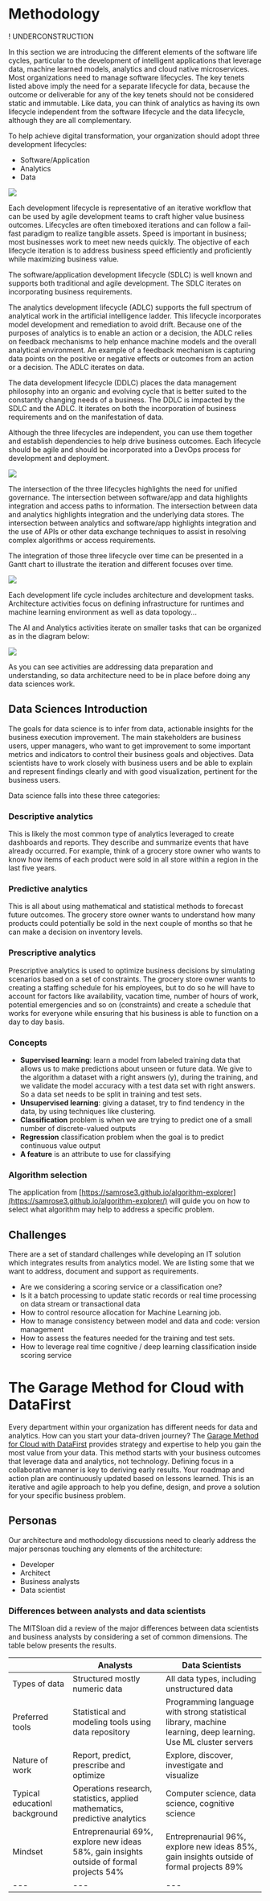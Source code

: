 # Methodology

! UNDERCONSTRUCTION

In this section we are introducing the different elements of the software life cycles, particular to the development of intelligent applications that leverage data, machine learned models, analytics and cloud native microservices.
Most organizations need to manage software lifecycles. The key tenets listed above imply the need for a separate lifecycle for data, because the outcome or deliverable for any of the key tenets should not be considered static and immutable. Like data, you can think of analytics as having its own lifecycle independent from the software lifecycle and the data lifecycle, although they are all complementary.

To help achieve digital transformation, your organization should adopt three development lifecycles:

* Software/Application
* Analytics
* Data

![](sdlc-ddlc-adlc.png)

Each development lifecycle is representative of an iterative workflow that can be used by agile development teams to craft higher value business outcomes. Lifecycles are often timeboxed iterations and can follow a fail-fast paradigm to realize tangible assets. Speed is important in business; most businesses work to meet new needs quickly. The objective of each lifecycle iteration is to address business speed efficiently and proficiently while maximizing business value. 

The software/application development lifecycle (SDLC) is well known and supports both traditional and agile development. The SDLC iterates on incorporating business requirements.

The analytics development lifecycle (ADLC) supports the full spectrum of analytical work in the artificial intelligence ladder. This lifecycle incorporates model development and remediation to avoid drift. Because one of the purposes of analytics is to enable an action or a decision, the ADLC relies on feedback mechanisms to help enhance machine models and the overall analytical environment. An example of a feedback mechanism is capturing data points on the positive or negative effects or outcomes from an action or a decision. The ADLC iterates on data. 

The data development lifecycle (DDLC) places the data management philosophy into an organic and evolving cycle that is better suited to the constantly changing needs of a business. The DDLC is impacted by the SDLC and the ADLC. It iterates on both the incorporation of business requirements and on the manifestation of data.

Although the three lifecycles are independent, you can use them together and establish dependencies to help drive business outcomes. Each lifecycle should be agile and should be incorporated into a DevOps process for development and deployment.

![](circles.png)

The intersection of the three lifecycles highlights the need for unified governance. The intersection between software/app and data highlights integration and access paths to information. The intersection between data and analytics highlights integration and the underlying data stores. The intersection between analytics and software/app highlights integration and the use of APIs or other data exchange techniques to assist in resolving complex algorithms or access requirements.

The integration of those three lifecycle over time can be presented in a Gantt chart to illustrate the iteration and different focuses over time.

![](3-dlc-gantt.png)

Each development life cycle includes architecture and development tasks. Architecture activities focus on defining infrastructure for runtimes and machine learning environment as well as data topology...

The AI and Analytics activities iterate on smaller tasks that can be organized as in the diagram below:

![](ml-dt-method.png)

As you can see activities are addressing data preparation and understanding, so data architecture need to be in place before doing any data sciences work.

## Data Sciences Introduction

The goals for data science is to infer from data, actionable insights for the business execution improvement. The main stakeholders are business users, upper managers, who want to get improvement to some important metrics and indicators to control their business goals and objectives. Data scientists have to work closely with business users and be able to explain and represent findings clearly and with good visualization, pertinent for the business users.

Data science falls into these three categories:

### Descriptive analytics

This is likely the most common type of analytics leveraged to create dashboards and reports. They describe and summarize events that have already occurred. For example, think of a grocery store owner who wants to know how items of each product were sold in all store within a region in the last five years.

### Predictive analytics

This is all about using mathematical and statistical methods to forecast future outcomes. The grocery store owner wants to understand how many products could potentially be sold in the next couple of months so that he can make a decision on inventory levels.

### Prescriptive analytics

Prescriptive analytics is used to optimize business decisions by simulating scenarios based on a set of constraints. The grocery store owner  wants to creating a staffing schedule for his employees, but to do so he will have to account for factors like availability, vacation time, number of hours of work, potential emergencies and so on (constraints) and create a schedule that works for everyone while ensuring that his business is able to function on a day to day basis.

### Concepts

* **Supervised learning**: learn a model from labeled training data that allows us to make predictions about unseen or future data. We give to the algorithm a dataset with a right answers (y), during the training, and we validate the model accuracy with a test data set with right answers. So a data set needs to be split in training and test sets.
* **Unsupervised learning**: giving a dataset, try to find tendency in the data, by using techniques like clustering.
* **Classification** problem is when we are trying to predict one of a small number of discrete-valued outputs
* **Regression** classification problem when the goal is to predict continuous value output
* **A feature** is an attribute to use for classifying

### Algorithm selection

The application from [https://samrose3.github.io/algorithm-explorer](https://samrose3.github.io/algorithm-explorer/) will guide you on how to select what algorithm may help to address a specific problem.

## Challenges

There are a set of standard challenges while developing an IT solution which integrates results from analytics model. We are listing some that we want to address, document and support as requirements.
* Are we considering a scoring service or a classification one?
* Is it a batch processing to update static records or real time processing on data stream or transactional data
* How to control resource allocation for Machine Learning job.
* How to manage consistency between model and data and code: version management
* How to assess the features needed for the training and test sets.
* How to leverage real time cognitive / deep learning classification inside scoring service

# The Garage Method for Cloud with DataFirst

Every department within your organization has different needs for data and analytics. How can you start your data-driven journey? The [Garage Method for Cloud with DataFirst](https://www.ibm.com/analytics/datafirst) provides strategy and expertise to help you gain the most value from your data. This method starts with your business outcomes that leverage data and analytics, not technology. Defining focus in a collaborative manner is key to deriving early results. Your roadmap and action plan are continuously updated based on lessons learned. This is an iterative and agile approach to help you define, design, and prove a solution for your specific business problem.

## Personas

Our architecture and mothodology discussions need to clearly address the major personas touching any elements of the architecture:

* Developer
* Architect
* Business analysts
* Data scientist

### Differences between analysts and data scientists

The MITSloan did a review of the major differences between data scientists and business analysts by considering a set of common dimensions. The table below presents the results.

|     | Analysts | Data Scientists |
| --- | --- | --- |
| Types of data | Structured mostly numeric data | All data types, including unstructured data | 
| Preferred tools| Statistical and modeling tools using data repository | Programming language with strong statistical library, machine learning, deep learning. Use ML cluster servers| 
| Nature of work | Report, predict, prescribe and optimize| Explore, discover, investigate and visualize | 
| Typical educationl background | Operations research, statistics, applied mathematics, predictive analytics| Computer science, data science, cognitive science| 
| Mindset | Entreprenaurial 69%, explore new ideas 58%, gain insights outside of formal projects  54%| Entreprenaurial 96%, explore new ideas 85%, gain insights outside of formal projects  89%| 
| --- | --- | --- |

